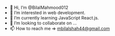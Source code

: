 - 👋 Hi, I’m @BilalMahmood012
- 👀 I’m interested in web development.
- 🌱 I’m currently learning JavaScript React.js.
- 💞️ I’m looking to collaborate on ...
- 📫 How to reach me => mbilalshah44@gmail.com

<!---
BilalMahmood012/BilalMahmood012 is a ✨ special ✨ repository because its `README.md` (this file) appears on your GitHub profile.
You can click the Preview link to take a look at your changes.
--->
